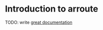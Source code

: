 # Introduction to arroute

TODO: write [great documentation](http://jacobian.org/writing/great-documentation/what-to-write/)
